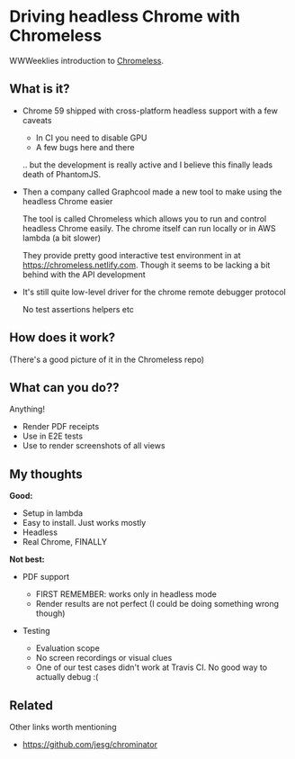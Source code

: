 # Driving headless Chrome with Chromeless

WWWeeklies introduction to [Chromeless](https://github.com/graphcool/chromeless).


## What is it?

* Chrome 59 shipped with cross-platform headless support with a few caveats
  * In CI you need to disable GPU
  * A few bugs here and there

  .. but the development is really active and I believe this finally leads
  death of PhantomJS.

* Then a company called Graphcool made a new tool to make using the headless Chrome easier

  The tool is called Chromeless which allows you to run and control headless Chrome easily. The chrome itself can run locally or in AWS lambda (a bit slower)

  They provide pretty good interactive test environment in at https://chromeless.netlify.com.
  Though it seems to be lacking a bit behind with the API development

* It's still quite low-level driver for the chrome remote debugger protocol

  No test assertions helpers etc


## How does it work?

(There's a good picture of it in the Chromeless repo)


## What can you do??

Anything!

* Render PDF receipts
* Use in E2E tests
* Use to render screenshots of all views


## My thoughts

**Good:**

* Setup in lambda
* Easy to install. Just works mostly
* Headless
* Real Chrome, FINALLY

**Not best:**

* PDF support
  * FIRST REMEMBER: works only in headless mode
  * Render results are not perfect (I could be doing something wrong though)

* Testing
  * Evaluation scope
  * No screen recordings or visual clues
  * One of our test cases didn't work at Travis CI. No good way to actually debug :(


## Related

Other links worth mentioning

* https://github.com/jesg/chrominator
